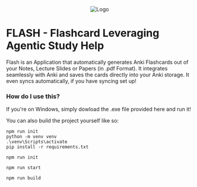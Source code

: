 <div align="center">
  <img src="https://github.com/shoshinL/FLASH/assets/97098427/f458ea88-f839-4be7-a48f-e5024ca93aab" alt="Logo">
</div>

# FLASH - Flashcard Leveraging Agentic Study Help 
Flash is an Application that automatically generates Anki Flashcards out of your Notes, Lecture Slides or Papers (in .pdf Format).
It integrates seamlessly with Anki and saves the cards directly into your Anki storage. It even syncs automatically, if you have syncing set up!

### How do I use this?
If you're on Windows, simply dowload the .exe file provided here and run it!

You can also build the project yourself like so:

```shell
npm run init
python -m venv venv
.\venv\Scripts\activate
pip install -r requirements.txt
```

```shell
npm run init
```

```shell
npm run start
```

```shell
npm run build
```
